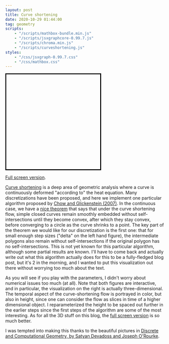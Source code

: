 ```yaml
---
layout: post
title: Curve shortening
date: 2020-10-29 01:44:00
tag: geometry
scripts:
    - "/scripts/mathbox-bundle.min.js"
    - "/scripts/jsxgraphcore-0.99.7.js"
    - "/scripts/chroma.min.js"
    - "/scripts/curveshortening.js"
styles:
    - "/css/jsxgraph-0.99.7.css"
    - "/css/mathbox.css"
---
```



<div style="display: flex; width: 600px; margin: 3px auto; justify-content:space-between">
<div id="control" style="flex:0 1 auto;width:300px;height:300px;border: 3px solid black"></div>
<div id="curve-2d" style="flex:0 1 auto;width:300px;height:300px;border: none;"></div>
</div>

[Full screen version](/html/fullscreen/curve-shortening). 

[Curve shortening](https://en.wikipedia.org/wiki/Curve-shortening_flow) is a deep area of geometric analysis where a curve is continuously deformed "according to" the heat equation. Many discretizations have been proposed, and here we implement one particular algorithm proposed by [Chow and Glickenstein (2007)](https://www.jstor.org/stable/27642194?seq=1#metadata_info_tab_contents). In the continuous case, we have a [nice theorem](https://en.wikipedia.org/wiki/Curve-shortening_flow#Gage%E2%80%93Hamilton%E2%80%93Grayson_theorem) that says that under the curve shortening flow, simple closed curves remain smoothly embedded without self-intersections until they become convex, after which they stay convex, before converging to a circle as the curve shrinks to a point. The key part of the theorem we would like for our discretization is the first one: that for small enough step sizes ("delta" on the left hand figure), the intermediate polygons also remain without self-intersections if the original polygon has no self-intersections. This is not yet known for this particular algorithm, although some partial results are known. I'll have to come back and actually write out what this algorithm actually does for this to be a fully-fledged blog post, but it's 2 in the morning, and I wanted to put this visualization out there without worrying too much about the text.

As you will see if you play with the parameters, I didn't worry about numerical issues too much (at all).  Note that both figures are interactive, and in particular, the visualization on the right is actually three-dimensional. The temporal aspect of the curve-shortening flow is portrayed in color, but also in height, since one can consider the flow as slices in time of a higher dimensional object. I reparameterized the height to be spaced out further in the earlier steps since the first steps of the algorithm are some of the most interesting. As for all the 3D stuff on this blog, the [full screen version](/html/fullscreen/curve-shortening) is so much better.

I was tempted into making this thanks to the beautiful pictures in [Discrete and Computational Geometry, by Satyan Devadoss and Joseph O'Rourke](https://press.princeton.edu/books/hardcover/9780691145532/discrete-and-computational-geometry).
